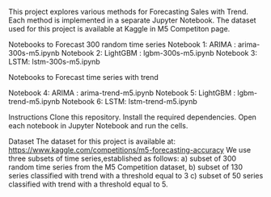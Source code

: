 This project explores various methods for Forecasting Sales with Trend. Each method is implemented in a separate Jupyter Notebook. The dataset used for this project is available at Kaggle in M5 Competiton page.

Notebooks to Forecast 300 random time series
Notebook 1: ARIMA : arima-300s-m5.ipynb
Notebook 2: LightGBM : lgbm-300s-m5.ipynb
Notebook 3: LSTM: lstm-300s-m5.ipynb

Notebooks to Forecast time series with trend

Notebook 4: ARIMA : arima-trend-m5.ipynb
Notebook 5: LightGBM : lgbm-trend-m5.ipynb
Notebook 6: LSTM: lstm-trend-m5.ipynb

Instructions
Clone this repository.
Install the required dependencies.
Open each notebook in Jupyter Notebook and run the cells.

Dataset
The dataset for this project is available at: https://www.kaggle.com/competitions/m5-forecasting-accuracy
We use three subsets of time series,established as follows: 
a) subset of 300 random time series from the M5 Competition dataset,
b) subset of 130 series classified with trend with a threshold equal to 3 
c) subset of 50 series classified with trend with a threshold equal to 5.
